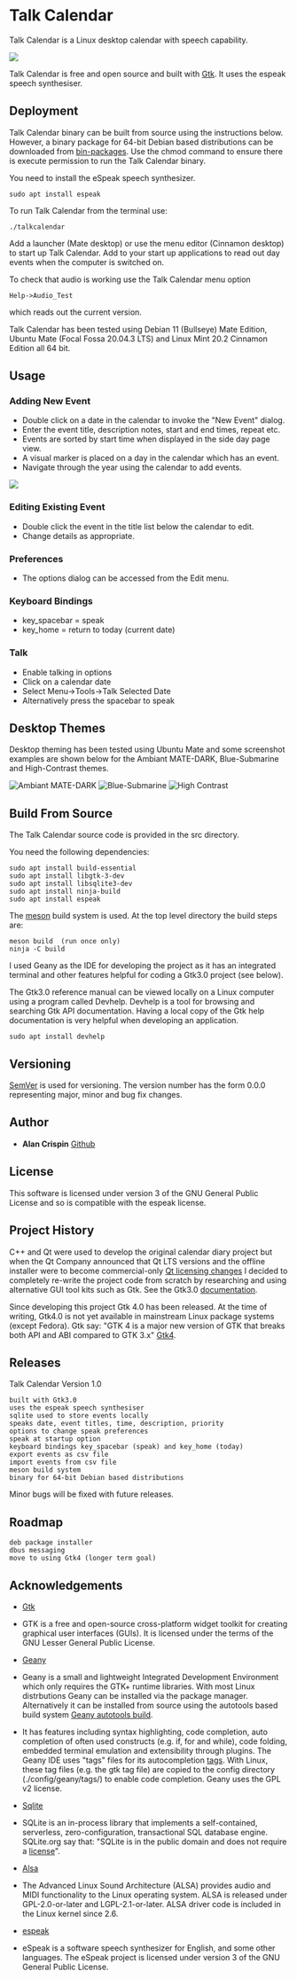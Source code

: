 # Talk Calendar

Talk Calendar is a Linux desktop calendar with speech capability. 

![](talkcalendar-gtk.png)

Talk Calendar is free and open source and built with [Gtk](https://www.gtk.org/). It uses the espeak speech synthesiser.


## Deployment

Talk Calendar binary can be built from source using the instructions below. However, a binary package for 64-bit Debian based distributions can be downloaded from [bin-packages](https://github.com/crispinalan/talkcalendar-gtk/tree/main/bin-packages). Use the chmod command to ensure there is execute permission to run the Talk Calendar binary.

You need to install the eSpeak speech synthesizer.

```
sudo apt install espeak
```

To run Talk Calendar from the terminal use: 

```
./talkcalendar
```

Add a launcher (Mate desktop) or use the  menu editor (Cinnamon desktop) to start up Talk Calendar. Add to your start up applications to read out day events when the computer is switched on.

To check that audio is working use the Talk Calendar menu option 
```
Help->Audio_Test 
```
which reads out the current version.

Talk Calendar has been tested using Debian 11 (Bullseye) Mate Edition, Ubuntu Mate (Focal Fossa 20.04.3 LTS) and Linux Mint 20.2 Cinnamon Edition all 64 bit. 

## Usage

### Adding New Event

* Double click on a date in the calendar to invoke the "New Event" dialog.
* Enter the event title, description notes, start and end times, repeat etc.
* Events are sorted by start time when displayed in the side day page view.
* A visual marker is placed on a day in the calendar which has an event.
* Navigate through the year using the calendar to add events.

![](talkcalendar-new-event.png)

### Editing Existing Event

* Double click the event in the title list below the calendar to edit.
* Change details as appropriate.

### Preferences

* The options dialog can be accessed from the Edit menu.

### Keyboard Bindings

* key_spacebar = speak
* key_home = return to today (current date)

### Talk

* Enable talking in options 
* Click on a calendar date
* Select Menu->Tools->Talk Selected Date 
* Alternatively press the spacebar to speak 

## Desktop Themes

Desktop theming has been tested using Ubuntu Mate and some screenshot examples  are shown below for the Ambiant MATE-DARK, Blue-Submarine and High-Contrast themes.

![Ambiant MATE-DARK](talkcalendar-ubuntu-mate-ambiant-dark.png) 
![Blue-Submarine](talkcalendar-ubuntu-mate-blue-submarine.png)
![High Contrast](talkcalendar-high-contrast)

## Build From Source

The Talk Calendar source code is provided in the src directory.

You need the following dependencies:

```
sudo apt install build-essential
sudo apt install libgtk-3-dev
sudo apt install libsqlite3-dev
sudo apt install ninja-build
sudo apt install espeak
```
The [meson](https://mesonbuild.com/Quick-guide.html) build system is used. At the top level directory the build steps are:
```
meson build  (run once only)
ninja -C build
```

I used Geany as the IDE for developing the project as it has an integrated terminal and other features helpful for coding a Gtk3.0 project (see below). 

The Gtk3.0 reference manual can be viewed locally on a Linux computer using a program called Devhelp. Devhelp is a tool for browsing and searching Gtk API documentation. Having a local copy of the Gtk help documentation is very helpful when developing an application.

```
sudo apt install devhelp
```
## Versioning

[SemVer](http://semver.org/) is used for versioning. The version number has the form 0.0.0 representing major, minor and bug fix changes. 

## Author

* **Alan Crispin** [Github](https://github.com/crispinalan)


## License

This software is licensed under version 3 of the GNU General Public License and so is compatible with the espeak license.


## Project History

C++ and Qt were used to develop the original calendar diary project but when the Qt Company announced that Qt LTS versions and the offline installer were to become commercial-only [Qt licensing changes](https://www.qt.io/blog/qt-offering-changes-2020) I decided to completely re-write the project code from scratch by researching and using alternative GUI tool kits such as Gtk. See the Gtk3.0 [documentation](https://docs.gtk.org/gtk3/).

Since developing this project Gtk 4.0 has been released. At the time of writing, Gtk4.0 is not yet available in mainstream Linux package systems (except Fedora). Gtk say: "GTK 4 is a major new version of GTK that breaks both API and ABI compared to GTK 3.x" [Gtk4](https://docs.gtk.org/gtk4/migrating-3to4.html).

## Releases

Talk Calendar Version 1.0
```
built with Gtk3.0
uses the espeak speech synthesiser
sqlite used to store events locally
speaks date, event titles, time, description, priority 
options to change speak preferences
speak at startup option
keyboard bindings key_spacebar (speak) and key_home (today)
export events as csv file
import events from csv file
meson build system
binary for 64-bit Debian based distributions
```
Minor bugs will be fixed with future releases.

## Roadmap
```
deb package installer
dbus messaging
move to using Gtk4 (longer term goal)
```


## Acknowledgements

* [Gtk](https://www.gtk.org/)
* GTK is a free and open-source cross-platform widget toolkit for creating graphical user interfaces (GUIs). It is licensed under the terms of the GNU Lesser General Public License.

* [Geany](https://www.geany.org/)
* Geany is a small and lightweight Integrated Development Environment which only requires the GTK+ runtime libraries. With most Linux distrbutions Geany can be installed via the package manager. Alternatively it can be installed from source using the autotools based build system [Geany autotools build](https://www.geany.org/manual/current/#source-compilation). 
* It has features including syntax highlighting, code completion, auto completion of often used constructs (e.g. if, for and while), code folding, embedded terminal emulation and extensibility through plugins. The Geany IDE uses "tags" files for its autocompletion [tags](https://wiki.geany.org/tags/start). With Linux, these tag files (e.g. the gtk tag file) are copied to the config directory (./config/geany/tags/) to enable code completion. Geany uses the GPL v2 license. 

* [Sqlite](https://www.sqlite.org/index.html)
* SQLite is an in-process library that implements a self-contained, serverless, zero-configuration, transactional SQL database engine. SQLite.org say that: "SQLite is in the public domain and does not require a [license](https://www.sqlite.org/copyright.html)".

* [Alsa](https://www.alsa-project.org/wiki/Main_Page) 
* The Advanced Linux Sound Architecture (ALSA) provides audio and MIDI functionality to the Linux operating system. ALSA is  released under GPL-2.0-or-later and LGPL-2.1-or-later.  ALSA driver code is included in the  Linux kernel since 2.6.

* [espeak](http://espeak.sourceforge.net/)
* eSpeak is a software speech synthesizer for English, and some other languages. The eSpeak project is licensed under version 3 of the GNU General Public License.



